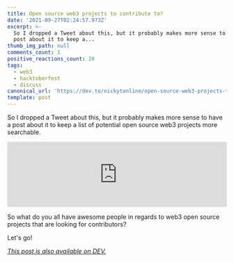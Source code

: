 ```yaml
---
title: Open source web3 projects to contribute to?
date: '2021-09-27T02:24:57.973Z'
excerpt: >-
  So I dropped a Tweet about this, but it probably makes more sense to have a
  post about it to keep a...
thumb_img_path: null
comments_count: 1
positive_reactions_count: 20
tags:
  - web3
  - hacktoberfest
  - discuss
canonical_url: 'https://dev.to/nickytonline/open-source-web3-projects-to-contribute-to-b6h'
template: post
---
```


So I dropped a Tweet about this, but it probably makes more sense to have a post about it to keep a list of potential open source web3 projects more searchable.

<iframe class="liquidTag" src="https://dev.to/embed/twitter?args=1442286856889147394" style="border: 0; width: 100%;"></iframe>

So what do you all have awesome people in regards to web3 open source projects that are looking for contributors?

Let's go!

_[This post is also available on DEV.](https://dev.to/nickytonline/open-source-web3-projects-to-contribute-to-b6h)_

<script>
const parent = document.getElementsByTagName('head')[0];
const script = document.createElement('script');
script.type = 'text/javascript';
script.src = 'https://cdnjs.cloudflare.com/ajax/libs/iframe-resizer/4.1.1/iframeResizer.min.js';
script.charset = 'utf-8';
script.onload = function() {
    window.iFrameResize({}, '.liquidTag');
};
parent.appendChild(script);
</script>
